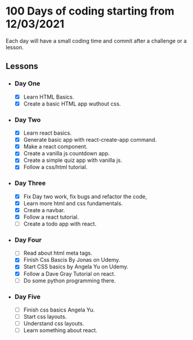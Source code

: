 # 100 Days of coding starting from 12/03/2021

Each day will have a small coding time and commit after a challenge or a lesson.

## Lessons

- ### Day One

  - [x] Learn HTML Basics.
  - [x] Create a basic HTML app wuthout css.

- ### Day Two

  - [x] Learn react basics.
  - [x] Generate basic app with react-create-app command.
  - [x] Make a react component.
  - [x] Create a vanilla js countdown app.
  - [x] Create a simple quiz app with vanilla js.
  - [x] Follow a css/html tutorial.

- ### Day Three

  - [x] Fix Day two work, fix bugs and refactor the code,
  - [x] Learn more html and css fundamentals.
  - [x] Create a navbar.
  - [x] Follow a react tutorial.
  - [ ] Create a todo app with react.

- ### Day Four

  - [ ] Read about html meta tags.
  - [x] Finish Css Bascis By Jonas on Udemy.
  - [x] Start CSS basics by Angela Yu on Udemy.
  - [x] Follow a Dave Gray Tutorial on react.
  - [ ] Do some python programming there.

- ### Day Five
  - [ ] Finish css basics Angela Yu.
  - [ ] Start css layouts.
  - [ ] Understand css layouts.
  - [ ] Learn something about react.
